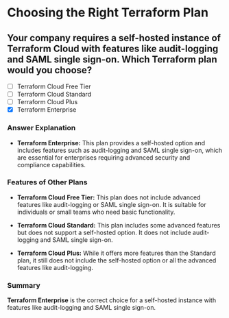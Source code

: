 # Choosing the Right Terraform Plan

## Your company requires a self-hosted instance of Terraform Cloud with features like audit-logging and SAML single sign-on. Which Terraform plan would you choose?

- [ ] Terraform Cloud Free Tier
- [ ] Terraform Cloud Standard
- [ ] Terraform Cloud Plus
- [x] Terraform Enterprise

### Answer Explanation

- **Terraform Enterprise:** This plan provides a self-hosted option and includes features such as audit-logging and SAML single sign-on, which are essential for enterprises requiring advanced security and compliance capabilities.

### Features of Other Plans

- **Terraform Cloud Free Tier:** This plan does not include advanced features like audit-logging or SAML single sign-on. It is suitable for individuals or small teams who need basic functionality.

- **Terraform Cloud Standard:** This plan includes some advanced features but does not support a self-hosted option. It does not include audit-logging and SAML single sign-on.

- **Terraform Cloud Plus:** While it offers more features than the Standard plan, it still does not include the self-hosted option or all the advanced features like audit-logging.

### Summary

**Terraform Enterprise** is the correct choice for a self-hosted instance with features like audit-logging and SAML single sign-on.
